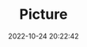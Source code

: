 ---
weight: 1
images:
- /images/edited/149.jpeg
title: Picture
date: 2022-10-24 20:22:42
tags: [luminar neo,work,FE 28-70mm F3.5-5.6 OSS,ILCE-7M3,66.0,person,bird]
---
